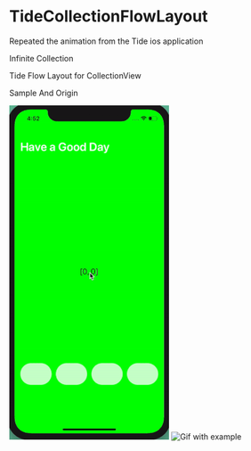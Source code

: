 # TideCollectionFlowLayout
Repeated the animation from the Tide ios application 

Infinite Collection

Tide Flow Layout for CollectionView

Sample And Origin

![Gif with example](https://github.com/vurf/TideCollectionFlowLayout/blob/master/gifs/tide.gif) ![Gif with example](https://github.com/vurf/TideCollectionFlowLayout/blob/master/gifs/tide_origin.gif)
